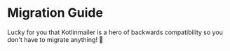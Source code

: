 # Migration Guide

Lucky for you that Kotlinmailer is a hero of backwards compatibility so you don't have to migrate anything! 🎯